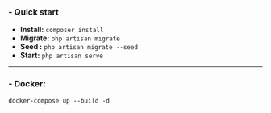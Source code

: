 ### - Quick start

- **Install:** `composer install`
- **Migrate:** `php artisan migrate`
- **Seed :** `php artisan migrate --seed`
- **Start:** `php artisan serve`

-----------------------
### - Docker:
```
docker-compose up --build -d
```


  
